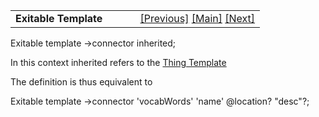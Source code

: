 ---
---
<table width="100%" data-border="0" data-cellspacing="0"
data-cellpadding="3" data-bgcolor="#C0C0C0">
<colgroup>
<col style="width: 50%" />
<col style="width: 50%" />
</colgroup>
<tbody>
<tr>
<td style="text-align: left;"><strong>Exitable Template<br />
</strong></td>
<td style="text-align: right;"><a
href="enterabletemplate.html">[Previous]</a> <a
href="generalintroduction.html">[Main]</a> <a
href="eventlisttemplate.html">[Next]</a></td>
</tr>
</tbody>
</table>

  
Exitable template -\>connector inherited;   
  
In this context inherited refers to the [Thing
Template](thingtemplate.html)  
  
The definition is thus equivalent to  
  
Exitable template -\>connector 'vocabWords' 'name' @location? "desc"?;  
  
